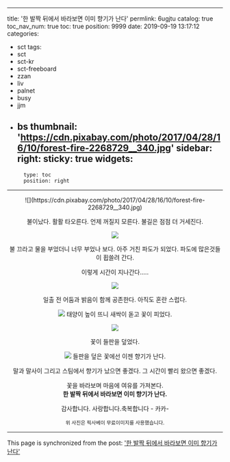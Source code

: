 
---
title: '한 발짝 뒤에서 바라보면 이미 향기가 난다'
permlink: 6ugjtu
catalog: true
toc_nav_num: true
toc: true
position: 9999
date: 2019-09-19 13:17:12
categories:
- sct
tags:
- sct
- sct-kr
- sct-freeboard
- zzan
- liv
- palnet
- busy
- jjm
- bs
thumbnail: 'https://cdn.pixabay.com/photo/2017/04/28/16/10/forest-fire-2268729__340.jpg'
sidebar:
    right:
        sticky: true
widgets:
    -
        type: toc
        position: right
---


<center>![](https://cdn.pixabay.com/photo/2017/04/28/16/10/forest-fire-2268729__340.jpg)

불이났다.  활활 타오른다.
언제 꺼질지 모른다. 
불길은 점점 더 거세진다.  


![](https://cdn.pixabay.com/photo/2018/06/13/18/20/wave-3473335__340.jpg)

불 끄라고 물을 부었더니 너무 부었나 보다. 
아주 거친 파도가 되었다. 
파도에 많은것들이 휩쓸려 간다. 

이렇게 시간이 지나간다.....


![](https://cdn.steemitimages.com/DQmYxLcBgNy1NgiDE5P1jDxGqyYUHBLZN45yaRk4bqPZ8SH/image.png)

일출 전 어둠과 밝음이 함께 공존한다. 
아직도 혼란 스럽다. 

![](https://cdn.pixabay.com/photo/2017/06/03/19/02/meadow-2369422__340.jpg)
태양이 높이 뜨니 새싹이 돋고  꽃이 피었다. 

![](https://cdn.pixabay.com/photo/2016/01/13/14/41/cosmos-flowers-1138041__340.jpg)

꽃이 들판을 덮었다.  

![](https://cdn.pixabay.com/photo/2016/07/11/11/14/marguerite-1509438__340.jpg)
들판을 덮은 꽃에선 이젠 향기가 난다.

말과 말사이 그리고 스팀에서 향기가  났으면 좋겠다. 
그 시간이 빨리 왔으면 좋겠다.

꽃을 바라보며 마음에 여유를 가져본다.  
**한 발짝 뒤에서 바라보면 이미 향기가 난다.**


감사합니다. 사랑합니다.축복합니다 - 카카-

<sub> 위 사진은 픽사베이 무료이미지를 사용했습니다.</sub></center>

- - -

This page is synchronized from the post: ['한 발짝 뒤에서 바라보면 이미 향기가 난다'](https://steemit.com/@kibumh/6ugjtu)
